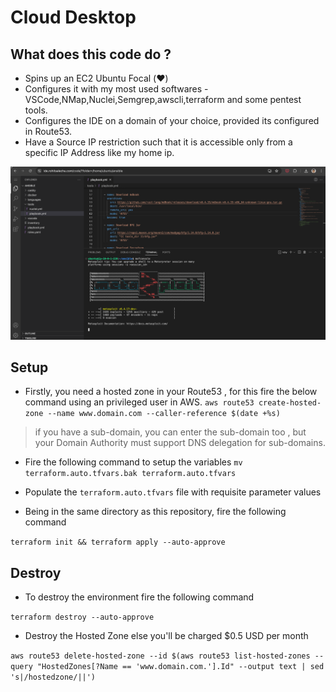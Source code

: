 # Cloud Desktop

## What does this code do ?

- Spins up an EC2 Ubuntu Focal (:heart:) 
- Configures it with my most used softwares - VSCode,NMap,Nuclei,Semgrep,awscli,terraform and some pentest tools.
- Configures the IDE on a domain of your choice, provided its configured in Route53.
- Have a Source IP restriction such that it is accessible only from a specific IP Address like my home ip.

![m-cloud-desktop](featured.png)

## Setup

- Firstly, you need a hosted zone in your Route53 , for this fire the below command using an privileged user in AWS.
`aws route53 create-hosted-zone --name www.domain.com --caller-reference $(date +%s)`

> if you have a sub-domain, you can enter the sub-domain too , but your Domain Authority must support DNS delegation for sub-domains.

- Fire the following command to setup the variables
`mv terraform.auto.tfvars.bak terraform.auto.tfvars`

- Populate the `terraform.auto.tfvars` file with requisite parameter values

- Being in the same directory as this repository, fire the following command

`terraform init && terraform apply --auto-approve`

## Destroy

- To destroy the environment fire the following command

`terraform destroy --auto-approve`

- Destroy the Hosted Zone else you'll be charged $0.5 USD per month

`aws route53 delete-hosted-zone --id $(aws route53 list-hosted-zones --query "HostedZones[?Name == 'www.domain.com.'].Id" --output text | sed 's|/hostedzone/||')`
